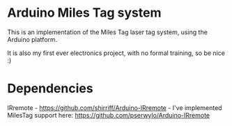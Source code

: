 # Arduino Miles Tag system

This is an implementation of the Miles Tag laser tag system, using the Arduino platform.

It is also my first ever electronics project, with no formal training, so be nice :)

# Dependencies

IRremote - https://github.com/shirriff/Arduino-IRremote - I've implemented MilesTag support here: https://github.com/pserwylo/Arduino-IRremote
